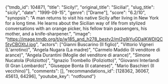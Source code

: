 {"tmdb_id": 104871, "title": "Sicily!", "original_title": "Sicilia!", "slug_title": "sicily", "date": "1999-09-15", "genre": ["Drame"], "score": "6.2/10", "synopsis": "A man returns to visit his native Sicily after living in New York for a long time. He learns about the Sicilian way of life from stylized conversations with an orange picker, his fellow train passengers, his mother, and a knife-sharpener.", "image": "https://image.tmdb.org/t/p/w185_and_h278_bestv2/mI2g9iYuGDalKWDlQC5tyCBOXtJ.jpg", "actors": ["Gianni Buscarino (Il figlio)", "Vittorio Vigneri (L'arrotino)", "Angela Nugara (La madre)", "Carmelo Maddio (Il venditore di arance)", "Angela Durantini (Moglie del venditore di arance)", "Simone Nucatola (Poliziotto)", "Ignazio Trombello (Poliziotto)", "Giovanni Interlandi (Il Gran Lombardo)", "Giuseppe Bonta (Il catanese)", "Mario Baschieri (Il vecchino)"], "comments": [], "recommandations_id": [128362, 36067, 45613, 64296], "youtube_key": "notfound"}